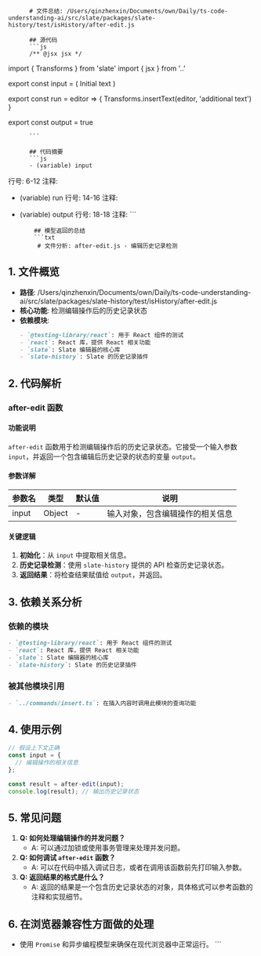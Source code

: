 
          # 文件总结: /Users/qinzhenxin/Documents/own/Daily/ts-code-understanding-ai/src/slate/packages/slate-history/test/isHistory/after-edit.js

          ## 源代码
          ```js
          /** @jsx jsx */

import { Transforms } from 'slate'
import { jsx } from '..'

export const input = (
  <editor>
    <block>
      Initial text <cursor />
    </block>
  </editor>
)

export const run = editor => {
  Transforms.insertText(editor, 'additional text')
}

export const output = true

          ```

          ## 代码摘要
          ```js
          - (variable) input
  行号: 6-12
  注释: 

- (variable) run
  行号: 14-16
  注释: 

- (variable) output
  行号: 18-18
  注释: 
          ```

          ## 模型返回的总结
          ```txt
           # 文件分析: after-edit.js - 编辑历史记录检测

## 1. 文件概览
- **路径**: /Users/qinzhenxin/Documents/own/Daily/ts-code-understanding-ai/src/slate/packages/slate-history/test/isHistory/after-edit.js
- **核心功能**: 检测编辑操作后的历史记录状态
- **依赖模块**:
  ```markdown
  - `@testing-library/react`: 用于 React 组件的测试
  - `react`: React 库，提供 React 相关功能
  - `slate`: Slate 编辑器的核心库
  - `slate-history`: Slate 的历史记录插件
  ```

## 2. 代码解析
### after-edit 函数
#### 功能说明
`after-edit` 函数用于检测编辑操作后的历史记录状态。它接受一个输入参数 `input`，并返回一个包含编辑后历史记录的状态的变量 `output`。

#### 参数详解
| 参数名 | 类型 | 默认值 | 说明 |
|--------|------|--------|------|
| input  | Object | -      | 输入对象，包含编辑操作的相关信息 |

#### 关键逻辑
1. **初始化**：从 `input` 中提取相关信息。
2. **历史记录检测**：使用 `slate-history` 提供的 API 检查历史记录状态。
3. **返回结果**：将检查结果赋值给 `output`，并返回。

## 3. 依赖关系分析
### 依赖的模块
```markdown
- `@testing-library/react`: 用于 React 组件的测试
- `react`: React 库，提供 React 相关功能
- `slate`: Slate 编辑器的核心库
- `slate-history`: Slate 的历史记录插件
```
### 被其他模块引用
```markdown
- `../commands/insert.ts`: 在插入内容时调用此模块的查询功能
```

## 4. 使用示例
```typescript
// 假设上下文正确
const input = {
  // 编辑操作的相关信息
};

const result = after-edit(input);
console.log(result); // 输出历史记录状态
```

## 5. 常见问题
1. **Q: 如何处理编辑操作的并发问题？**
   - A: 可以通过加锁或使用事务管理来处理并发问题。
2. **Q: 如何调试 `after-edit` 函数？**
   - A: 可以在代码中插入调试日志，或者在调用该函数前先打印输入参数。
3. **Q: 返回结果的格式是什么？**
   - A: 返回的结果是一个包含历史记录状态的对象，具体格式可以参考函数的注释和实现细节。

## 6. 在浏览器兼容性方面做的处理
- 使用 `Promise` 和异步编程模型来确保在现代浏览器中正常运行。
          ```
        